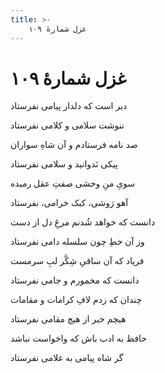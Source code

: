 ```yaml
---
title: >-
    غزل شمارهٔ ۱۰۹
---
```

# غزل شمارهٔ ۱۰۹

<div class="b" id="bn1"><div class="m1"><p>دیر است که دلدار پیامی نفرستاد</p></div>
<div class="m2"><p>ننوشت سلامی و کلامی نفرستاد</p></div></div>
<div class="b" id="bn2"><div class="m1"><p>صد نامه فرستادم و آن شاهِ سواران</p></div>
<div class="m2"><p>پیکی نَدوانید و سلامی نفرستاد</p></div></div>
<div class="b" id="bn3"><div class="m1"><p>سویِ منِ وحشی صفتِ عقل رمیده</p></div>
<div class="m2"><p>آهو رَوشی، کبک خرامی، نفرستاد</p></div></div>
<div class="b" id="bn4"><div class="m1"><p>دانست که خواهد شُدنم مرغِ دل از دست</p></div>
<div class="m2"><p>وز آن خطِ چون سلسله دامی نفرستاد</p></div></div>
<div class="b" id="bn5"><div class="m1"><p>فریاد که آن ساقیِ شِکَّر لبِ سرمست</p></div>
<div class="m2"><p>دانست که مخمورم و جامی نفرستاد</p></div></div>
<div class="b" id="bn6"><div class="m1"><p>چندان که زدم لافِ کرامات و مقامات</p></div>
<div class="m2"><p>هیچم خبر از هیچ مقامی نفرستاد</p></div></div>
<div class="b" id="bn7"><div class="m1"><p>حافظ به ادب باش که واخواست نباشد</p></div>
<div class="m2"><p>گر شاه پیامی به غلامی نفرستاد</p></div></div>
